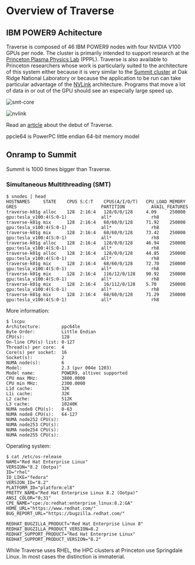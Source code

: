 # Overview of Traverse

## IBM POWER9 Achitecture

Traverse is composed of 46 IBM POWER9 nodes with four NVIDIA V100 GPUs per node. The cluster is primarily intended
to support research at the <a href="https://www.pppl.gov">Princeton
Plasma Physics Lab</a> (PPPL). Traverse is also available to Princeton researchers whose work is particularly
suited to the architecture of this system either because it is very similar to
the <a href="https://www.olcf.ornl.gov/olcf-resources/compute-systems/summit/">Summit cluster</a> at Oak Ridge National
Laboratory or because the application to be run can take particular advantage of
the <a href="https://www.nvidia.com/en-us/data-center/nvlink/">NVLink</a> architecture. Programs that move a lot of
data in or out of the GPU should see an especially large speed up.

![smt-core](http://3s81si1s5ygj3mzby34dq6qf-wpengine.netdna-ssl.com/wp-content/uploads/2016/08/ibm-hot-chips-power9-smt4-core.jpg)

![nvlink](https://images.exxactcorp.com/CMS/technologies/nvidia-solutions/nvidia-nvlink-solutions/tesla-v100-nvlink-gpu-cpu-diagram.png)

Read an [article](https://www.princeton.edu/news/2019/10/07/princetons-new-supercomputer-traverse-accelerate-scientific-discovery-fusion) about the debut of Traverse.

ppcle64 is PowerPC little endian 64-bit memory model

## Onramp to Summit

Summit is 1000 times bigger than Traverse.

### Simultaneous Multithreading (SMT)

```
$ snodes | head
HOSTNAMES     STATE    CPUS S:C:T    CPUS(A/I/O/T)   CPU_LOAD MEMORY   GRES                                PARTITION          AVAIL_FEATURES
traverse-k01g alloc    128  2:16:4   128/0/0/128     4.09     250000   gpu:tesla_v100:4(S:0-1)             all*               rh8
traverse-k01g mix      128  2:16:4   68/60/0/128     71.92    250000   gpu:tesla_v100:4(S:0-1)             all*               rh8
traverse-k01g mix      128  2:16:4   68/60/0/128     73.42    250000   gpu:tesla_v100:4(S:0-1)             all*               rh8
traverse-k01g alloc    128  2:16:4   128/0/0/128     46.94    250000   gpu:tesla_v100:4(S:0-1)             all*               rh8
traverse-k01g alloc    128  2:16:4   128/0/0/128     44.85    250000   gpu:tesla_v100:4(S:0-1)             all*               rh8
traverse-k01g mix      128  2:16:4   68/60/0/128     72.70    250000   gpu:tesla_v100:4(S:0-1)             all*               rh8
traverse-k01g mix      128  2:16:4   116/12/0/128    90.92    250000   gpu:tesla_v100:4(S:0-1)             all*               rh8
traverse-k01g mix      128  2:16:4   16/112/0/128    5.70     250000   gpu:tesla_v100:4(S:0-1)             all*               rh8
traverse-k01g mix      128  2:16:4   68/60/0/128     71.29    250000   gpu:tesla_v100:4(S:0-1)             all*               rh8
```

More information:

```
$ lscpu
Architecture:        ppc64le
Byte Order:          Little Endian
CPU(s):              128
On-line CPU(s) list: 0-127
Thread(s) per core:  4
Core(s) per socket:  16
Socket(s):           2
NUMA node(s):        6
Model:               2.3 (pvr 004e 1203)
Model name:          POWER9, altivec supported
CPU max MHz:         3800.0000
CPU min MHz:         2300.0000
L1d cache:           32K
L1i cache:           32K
L2 cache:            512K
L3 cache:            10240K
NUMA node0 CPU(s):   0-63
NUMA node8 CPU(s):   64-127
NUMA node252 CPU(s): 
NUMA node253 CPU(s): 
NUMA node254 CPU(s): 
NUMA node255 CPU(s): 
```

Operating system:

```
$ cat /etc/os-release 
NAME="Red Hat Enterprise Linux"
VERSION="8.2 (Ootpa)"
ID="rhel"
ID_LIKE="fedora"
VERSION_ID="8.2"
PLATFORM_ID="platform:el8"
PRETTY_NAME="Red Hat Enterprise Linux 8.2 (Ootpa)"
ANSI_COLOR="0;31"
CPE_NAME="cpe:/o:redhat:enterprise_linux:8.2:GA"
HOME_URL="https://www.redhat.com/"
BUG_REPORT_URL="https://bugzilla.redhat.com/"

REDHAT_BUGZILLA_PRODUCT="Red Hat Enterprise Linux 8"
REDHAT_BUGZILLA_PRODUCT_VERSION=8.2
REDHAT_SUPPORT_PRODUCT="Red Hat Enterprise Linux"
REDHAT_SUPPORT_PRODUCT_VERSION="8.2"
```

While Traverse uses RHEL, the HPC clusters at Princeton use Springdale Linux. In most cases the
distinction is immaterial.
